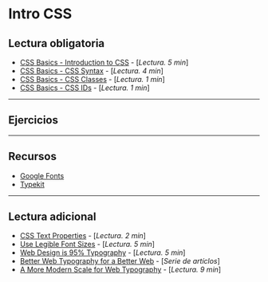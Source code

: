 # Intro CSS

## Lectura obligatoria
- [CSS Basics - Introduction to CSS](http://www.cssbasics.com/introduction-to-css/) - [_Lectura. 5 min_]
- [CSS Basics - CSS Syntax](http://www.cssbasics.com/css-syntax/) - [_Lectura. 4 min_]
- [CSS Basics - CSS Classes](http://www.cssbasics.com/css-classes/) - [_Lectura. 1 min_]
- [CSS Basics - CSS IDs](http://www.cssbasics.com/css-ids/) - [_Lectura. 1 min_]

---

## Ejercicios

---

## Recursos
- [Google Fonts](https://fonts.google.com/)
- [Typekit](https://typekit.com/)

---

## Lectura adicional
- [CSS Text Properties](http://www.cssbasics.com/css-text-properties/) - [_Lectura. 2 min_]
- [Use Legible Font Sizes](https://developers.google.com/speed/docs/insights/UseLegibleFontSizes) - [_Lectura. 5 min_]
- [Web Design is 95% Typography](https://ia.net/topics/the-web-is-all-about-typography-period/) - [_Lectura. 5 min_]
- [Better Web Typography for a Better Web](https://betterwebtype.com/) - [_Serie de artíclos_]
- [A More Modern Scale for Web Typography](http://typecast.com/blog/a-more-modern-scale-for-web-typography) - [_Lectura. 9 min_]